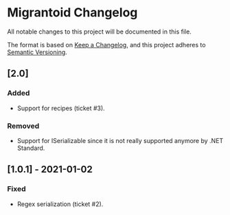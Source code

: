 # Migrantoid Changelog

All notable changes to this project will be documented in this file.

The format is based on [Keep a Changelog](https://keepachangelog.com/en/1.0.0/),
and this project adheres to [Semantic Versioning](https://semver.org/spec/v2.0.0.html).

## [2.0]
### Added
- Support for recipes (ticket #3).
### Removed
- Support for ISerializable since it is not really supported anymore by .NET Standard.

## [1.0.1] - 2021-01-02
### Fixed
- Regex serialization (ticket #2).
